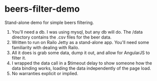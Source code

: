 beers-filter-demo
=================

Stand-alone demo for simple beers filtering.

1. You'll need a db. I was using mysql, but any db will do. The /data directory contains the .csv files for the beer data.
2. Written to run on Railo Jetty as a stand-alone app. You'll need some familiarity with dealing with Railo.
3. All it does is grab some data, dump it out, and allow for AngularJS to filter it.
4. I wrapped the data call in a $timeout delay to show someone how the data binding works, loading the data independently of the page load.
5. No warranties explicit or implied.

